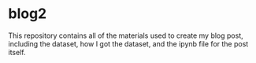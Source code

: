 # blog2

This repository contains all of the materials used to create my blog post, including the dataset,
how I got the dataset, and the ipynb file for the post itself.